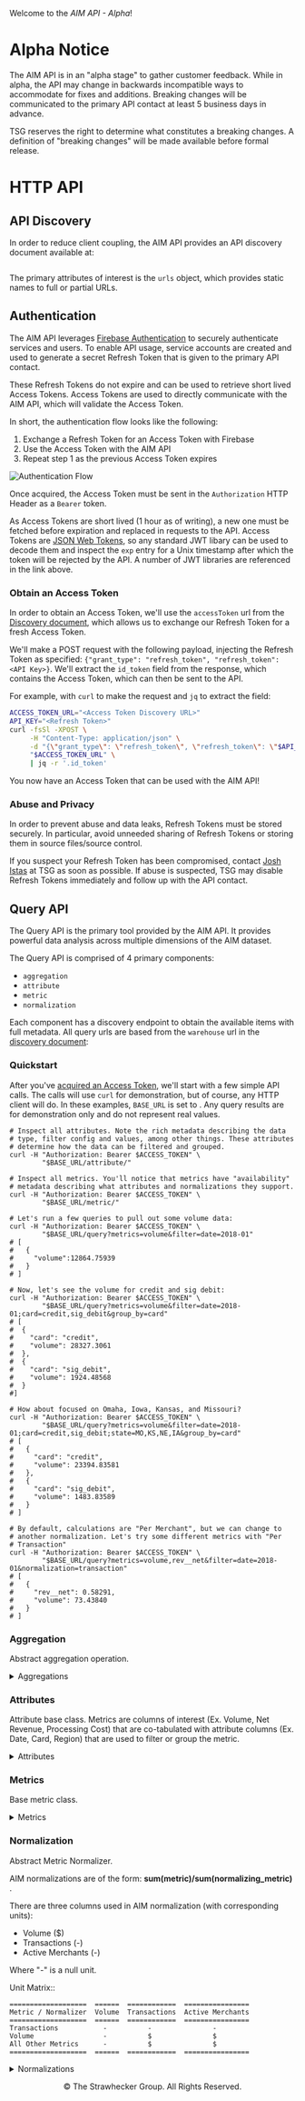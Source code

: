 Welcome to the *AIM API - Alpha*!

# Alpha Notice

The AIM API is in an "alpha stage" to gather customer feedback. While in
alpha, the API may change in backwards incompatible ways to accommodate for
fixes and additions. Breaking changes will be communicated to the primary API contact
at least 5 business days in advance.

TSG reserves the right to determine what constitutes a breaking changes. A
definition of "breaking changes" will be made available before formal
release.

# HTTP API

## API Discovery

In order to reduce client coupling, the AIM API provides an API discovery
document available at:

<a class="discovery-config-url"></a>

<pre><code id="discovery-config"></code></pre>

The primary attributes of interest is the `urls` object, which provides static
names to full or partial URLs.

## Authentication

The AIM API leverages [Firebase
Authentication](https://firebase.google.com/docs/auth) to securely
authenticate services and users. To enable API usage, service accounts are
created and used to generate a secret Refresh Token that is given to the
primary API contact.

These Refresh Tokens do not expire and can be used to retrieve short lived Access
Tokens. Access Tokens are used to directly communicate with the AIM API,
which will validate the Access Token.

In short, the authentication flow looks like the following:
1. Exchange a Refresh Token for an Access Token with Firebase
2. Use the Access Token with the AIM API
3. Repeat step 1 as the previous Access Token expires

![Authentication Flow](./authentication_flow.png)

Once acquired, the Access Token must be sent in the `Authorization` HTTP
Header as a `Bearer` token.

As Access Tokens are short lived (1 hour as of writing), a new one must be
fetched before expiration and replaced in requests to the API. Access Tokens
are [JSON Web Tokens](https://jwt.io/), so any standard JWT libary can be
used to decode them and inspect the `exp` entry for a Unix timestamp after
which the token will be rejected by the API. A number of JWT libraries are
referenced in the link above.

### Obtain an Access Token

In order to obtain an Access Token, we'll use the `accessToken` url from the
[Discovery document](#api-discovery), which allows us to exchange our
Refresh Token for a fresh Access Token.

<a class="accessToken-url"></a>

We'll make a POST request with the following payload, injecting the Refresh
Token as specified: `{"grant_type": "refresh_token", "refresh_token": <API
Key>}`. We'll extract the `id_token` field from the response, which contains
the Access Token, which can then be sent to the API.

For example, with `curl` to make the request and `jq` to extract the field:

```sh
ACCESS_TOKEN_URL="<Access Token Discovery URL>"
API_KEY="<Refresh Token>"
curl -fsSl -XPOST \
     -H "Content-Type: application/json" \
     -d "{\"grant_type\": \"refresh_token\", \"refresh_token\": \"$API_KEY\"}" \
     "$ACCESS_TOKEN_URL" \
     | jq -r '.id_token'
```

You now have an Access Token that can be used with the AIM API!

### Abuse and Privacy

In order to prevent abuse and data leaks, Refresh Tokens must be stored
securely. In particular, avoid unneeded sharing of Refresh Tokens or storing
them in source files/source control.

If you suspect your Refresh Token has been compromised, contact [Josh
Istas](mailto:jistas@thestrawgroup.com) at TSG as soon as possible. If abuse
is suspected, TSG may disable Refresh Tokens immediately and follow up with
the API contact.

## Query API

The Query API is the primary tool provided by the AIM API. It provides
powerful data analysis across multiple dimensions of the AIM dataset.

The Query API is comprised of 4 primary components:
- `aggregation`
- `attribute`
- `metric`
- `normalization`

Each component has a discovery endpoint to obtain the available items
with full metadata. All query urls are based from the `warehouse` url in
the [discovery document](#api-discovery): <code
class="warehouse-url"></code>

### Quickstart

After you've [acquired an Access Token](#obtain-an-access-token), we'll
start with a few simple API calls. The calls will use `curl` for
demonstration, but of course, any HTTP client will do. In these
examples, `BASE_URL` is set to <code class="warehouse-url"></code>. Any
query results are for demonstration only and do not represent real
values.

```
# Inspect all attributes. Note the rich metadata describing the data
# type, filter config and values, among other things. These attributes
# determine how the data can be filtered and grouped.
curl -H "Authorization: Bearer $ACCESS_TOKEN" \
        "$BASE_URL/attribute/"

# Inspect all metrics. You'll notice that metrics have "availability"
# metadata describing what attributes and normalizations they support.
curl -H "Authorization: Bearer $ACCESS_TOKEN" \
        "$BASE_URL/metric/"

# Let's run a few queries to pull out some volume data:
curl -H "Authorization: Bearer $ACCESS_TOKEN" \
        "$BASE_URL/query?metrics=volume&filter=date=2018-01"
# [
#   {
#     "volume":12864.75939
#   }
# ]

# Now, let's see the volume for credit and sig debit:
curl -H "Authorization: Bearer $ACCESS_TOKEN" \
        "$BASE_URL/query?metrics=volume&filter=date=2018-01;card=credit,sig_debit&group_by=card"
# [
#  {
#    "card": "credit",
#    "volume": 28327.3061
#  },
#  {
#    "card": "sig_debit",
#    "volume": 1924.48568
#  }
#]

# How about focused on Omaha, Iowa, Kansas, and Missouri?
curl -H "Authorization: Bearer $ACCESS_TOKEN" \
        "$BASE_URL/query?metrics=volume&filter=date=2018-01;card=credit,sig_debit;state=MO,KS,NE,IA&group_by=card"
# [
#   {
#     "card": "credit",
#     "volume": 23394.83581
#   },
#   {
#     "card": "sig_debit",
#     "volume": 1483.83589
#   }
# ]

# By default, calculations are "Per Merchant", but we can change to
# another normalization. Let's try some different metrics with "Per
# Transaction"
curl -H "Authorization: Bearer $ACCESS_TOKEN" \
        "$BASE_URL/query?metrics=volume,rev__net&filter=date=2018-01&normalization=transaction"
# [
#   {
#     "rev__net": 0.58291,
#     "volume": 73.43840
#   }
# ]
```

### Aggregation

Abstract aggregation operation.
    

<details markdown='1'><summary>Aggregations</summary>

#### None



#### 3 Month Moving Average

Periods = 3, Frequency = Month
    

#### 6 Month Moving Average

Periods = 6, Frequency = Month
    

#### 12 Month Moving Average

Periods = 12, Frequency = Month
    

#### 18 Month Moving Average

Periods = 18, Frequency = Month
    

</details>

### Attributes

Attribute base class.
Metrics are columns of interest (Ex. Volume, Net Revenue, Processing Cost) that are co-tabulated with
attribute columns (Ex. Date, Card, Region) that are used to filter or group the metric.

<details markdown='1'><summary>Attributes</summary>

#### Card

**Card** is an attribute of central importance in the AIM system.

There are 5 basic card types:
- credit
- signature_debit aka *sig_debit*
- pin_debit
- opt_blue

And 2 non-basic card types:
- bank_cards (credit + sig_debit)
- other_cards

The metrics coming from raw processor data which are reported on individual
card types may be filtered and grouped by card types and are referred to as
"card metrics" as opposed to "non-card metrics".

#### Average Ticket Tier

A merchant's ticket tier is based on its **average** number of transactions (or "tickets")
over a rolling 12 month period.

#### Annual Volume Tier

A merchant's volume tier is based on its **total** volume over a rolling 12 month period.
    

#### Region

Geographic region of the transaction.
Canada is a region.

#### State

U.S. State of the transaction

#### ZIP

Zip code of the transaction

#### MSA

City of the transaction

#### Sales Model

Sales model code

#### Industry Classification Type

Industry Classification Type. Currently this is either MCC or SIC.
    

#### Industry Group

Hierarchical grouping of Industries
    

#### Industry

Industry the merchant belongs to.
    

#### Portfolio

A grouping of merchants within an organization.
    

#### Data Month

Date is one of the AIM required attributes.
Traditionally date has been by month due to month being the frequency of the aim
application, though other aggregation levels are possible and may show up in the
future. The term era is used to denote a chunk of time. Ex. The month of June, as
opposed to June 1.

#### Standalone Merchants

Binary on if the merchant is part of a chain or not.

#### Vintage

Year merchant entered the market

</details>

### Metrics

Base metric class.
    

<details markdown='1'><summary>Metrics</summary>

#### COS Total Processing Fees

Processing Cost
Contains card components only

#### Total Cost of Sales

Total Cost
:= Total Cost Card + Total Cost Noncard

#### Gross Revenue

Gross Revenue
:= Gross Revenue Card + Gross Revenue Noncard
Contains card and noncard components

#### Gross Processing Revenue

Gross Processing Revenue
Contains card components only

#### Net Revenue

Net Revenue
:= Net Revenue Card + Net Revenue Noncard
Contains card and noncard components

#### Net Processing Revenue

Net Processing Revenue
Contains card components only

#### COS Association Fees, Assessments, and SWITCH Fees

Association And Switch Fees Cost
No card components

#### COS Association Fees & Assessments

Association Fees Cost

#### COS SWITCH Fees

Switch Fees Cost

#### COS Interchange Fees

Interchange Fees Cost
No card components

#### COS Other Processing Fees

Other Fees Cost
No card components

#### Other COS

Other Cost
No card components

#### Residuals Paid

Residuals Cost
No card components

#### Legacy Account Annual Fees Revenue

Legacy Account Annual Fees Revenue
No card components

#### Monthly Legacy Account Fees

Legacy Account Monthly Fees Revenue
No card components

#### Discount Revenue

Discount  Revenue
Contains card components only

#### Equipment & Other Income

Equipment and Other Revenue
Contains card components only

#### Gross Profit

Gross Profit Revenue
Contains card components only

#### Legacy Account Annual and Monthly Fees Revenue

Legacy Account Annual and Monthly Fees Revenue
Contains card components only

#### Other Fee Revenue

Other Fees Revenue
No card components

#### PCI Annual And Monthly Fees Revenue

PCI Annual And Monthly Fees Revenue
No card components

#### Transaction Fee Revenue

Transaction Fees Revenue
No card components

#### Transactions

Transaction
Contains card components only

#### Volume

Volume
Contains card components only

#### Account Attrition



#### New Accounts Added



#### Gross Volume Attrition



#### Change in Retained Account Volume



#### Volume Net Attrition



#### New Volume Added



#### Net Revenue Gross Attrition



#### Change in Retained Account Net Revenue



#### Net Revenue Net Attrition



#### New Net Revenue Added



#### Average Attrited Account Size



#### Average Retained Account Size



#### Average New Account Size



#### Average Net Revenue BPS on Attrited Accounts



#### Average Net Revenue BPS on Retained Accounts (Pre Change)



#### Average Net Revenue BPS on Retained Accounts (Post Change)



#### Average Net Revenue BPS on New Accounts

</details>

### Normalization

Abstract Metric Normalizer.

AIM normalizations are of the form: **sum(metric)/sum(normalizing_metric)** .

There are three columns used in AIM normalization (with corresponding units):

- Volume ($)
- Transactions (-)
- Active Merchants (-)

Where "-" is a null unit.

Unit Matrix::

```
===================  ======  ============  ================
Metric / Normalizer  Volume  Transactions  Active Merchants
===================  ======  ============  ================
Transactions           -          -               -
Volume                 -          $               $
All Other Metrics      -          $               $
===================  ======  ============  ================
```

<details markdown='1'><summary>Normalizations</summary>

#### Per Merchant

Active Merchants
In order to be considered active a merchant has to have non-zero Volume and
Net Revenue > 0.
Unitless due to being a count.

#### Per Merchant - Attrited



#### Per Merchant - Retained



#### Per Merchant - Last Year



#### Per Merchant - New



#### Per Transaction

Transactions - Unitless due to being a count.
    

#### Per Volume

Volume - Units in dollars.

#### Per Volume - Attrited



#### Per Change in Volume - Retained 



#### Per Volume - Last Year



#### Per Volume - New



#### Per Net Revenue - Attrited



#### Per Change in Net Revenue - Retained



#### Per Net Revenue - Last Year



#### Per Net Revenue - New



#### Per Merchant - Retained Account Size



#### Per Merchant - Retained Account Size Pre-Change



#### Per Merchant - Retained Account Size Post-Change

</details>

<footer><p style='text-align:center'>© The Strawhecker Group. All Rights Reserved.</p></footer>

<script src="./README.js"></script>

